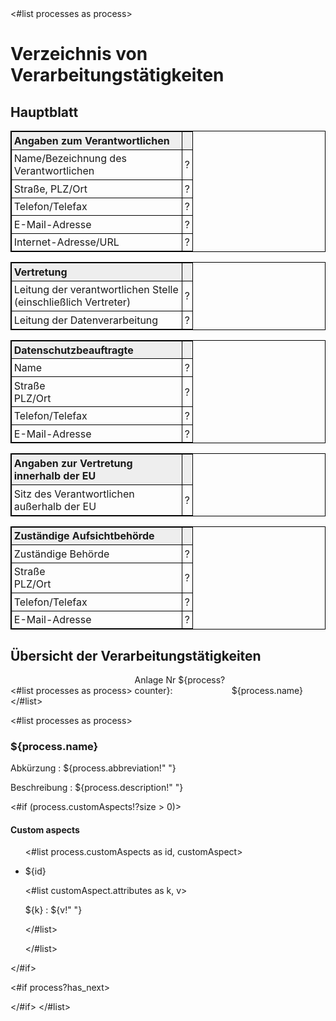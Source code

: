 <style>
  table {
    width: 100%;
    border-collapse: collapse;
    margin-bottom: 3mm;
  }
  table th:first-child, table td:first-child {
    width: 7cm;
  }
  table, th, td {
    border: 1pt solid black;
  }
  th, td {
    padding: 1mm;
  }
  th {
    background-color: #eee;
  }
  
  div.pagebreak {
    page-break-after: always;
  }
  @page {
	@top-center {
	  content: 'Verzeichnis von Verarbeitungstätigkeiten';	
	}
	@bottom-center {
	  content: 'Seite ' counter(page) ' von ' counter(pages);;	
	}
  }
</style>

<bookmarks>
  <bookmark name="Hauptplatt" href="#hauptblatt"> </bookmark>
  <bookmark name="Übersicht der Verarbeitungstätigkeiten" href="#übersicht-der-verarbeitungstätigkeiten">
<#list processes as process>
    <bookmark name="${process.name}" href="#process_${process?counter}" />
</#list>
  </bookmark>
</bookmarks>

# Verzeichnis von Verarbeitungstätigkeiten


## Hauptblatt

| Angaben zum Verantwortlichen  ||
|:---|:---|
| Name/Bezeichnung des Verantwortlichen | ? |
| Straße, PLZ/Ort | ? |
| Telefon/Telefax | ? |
| E-Mail-Adresse | ? |
| Internet-Adresse/URL | ? |


| Vertretung  ||
|:---|:---|
| Leitung der verantwortlichen Stelle<br/>(einschließlich Vertreter) | ? |
| Leitung der Datenverarbeitung | ? |


| Datenschutzbeauftragte  ||
|:---|:---|
| Name | ? |
| Straße<br/>PLZ/Ort | ? |
| Telefon/Telefax | ? |
| E-Mail-Adresse | ? |


| Angaben zur Vertretung innerhalb der EU  ||
|:------------|:-----|
| Sitz des Verantwortlichen<br/>außerhalb der EU | ? |


| Zuständige Aufsichtbehörde  ||
|:---|:---|
| Zuständige Behörde | ? |
| Straße<br/>PLZ/Ort | ? |
| Telefon/Telefax | ? |
| E-Mail-Adresse | ? |


<div class="pagebreak"></div>

## Übersicht der Verarbeitungstätigkeiten

<#list processes as process>
<span style="display:inline-block; width: 4cm;">Anlage Nr ${process?counter}:</span> ${process.name}  
</#list>

<div class="pagebreak"></div>

<#list processes as process>

### <a id="process_${process?counter}"/> ${process.name}

Abkürzung
: ${process.abbreviation!"&nbsp;"}

Beschreibung
: ${process.description!"&nbsp;"}

<#if (process.customAspects!?size > 0)>

#### Custom aspects

<ul>

<#list process.customAspects as id, customAspect>

<li>${id}

<#list customAspect.attributes as k, v>

${k}
: ${v!"&nbsp;"}

</#list>


</li>

</#list>


</ul>

</#if>


<#if process?has_next>

<div class="pagebreak"></div>

</#if>
</#list>

</body>
</html>
